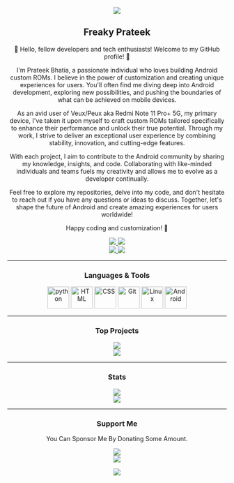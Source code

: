 <p align="center">
  <img src="https://readme-typing-svg.herokuapp.com?lines=Hello+World!;Welcome+to+my+Profile!;I'm+Prateek+Bhatia!;A+Passionate+Developer+from+INDIA!&center=true&width=380&height=55">
</p>

<h2 align="center">Freaky Prateek</h2>

<p align="center">🚀 Hello, fellow developers and tech enthusiasts! Welcome to my GitHub profile! 🚀</p>

<p align="center">I'm Prateek Bhatia, a passionate individual who loves building Android custom ROMs. I believe in the power of customization and creating unique experiences for users. You'll often find me diving deep into Android development, exploring new possibilities, and pushing the boundaries of what can be achieved on mobile devices.</p>

<p align="center">As an avid user of Veux/Peux aka Redmi Note 11 Pro+ 5G, my primary device, I've taken it upon myself to craft custom ROMs tailored specifically to enhance their performance and unlock their true potential. Through my work, I strive to deliver an exceptional user experience by combining stability, innovation, and cutting-edge features.</p>

<p align="center">With each project, I aim to contribute to the Android community by sharing my knowledge, insights, and code. Collaborating with like-minded individuals and teams fuels my creativity and allows me to evolve as a developer continually.</p>

<p align="center">Feel free to explore my repositories, delve into my code, and don't hesitate to reach out if you have any questions or ideas to discuss. Together, let's shape the future of Android and create amazing experiences for users worldwide!</p>

<p align="center">Happy coding and customization! 🌟</p>

<p align="center">
  <a href="https://www.facebook.com/prateek.bhatia.1238">
    <img src="https://custom-icon-badges.demolab.com/badge/Prateek%20Bhatia-0000ff?style=for-the-badge&logo=facebook&logoColor=white">
  </a>
  <a href="https://instagram.com/the_prateekbhatia">
    <img src="https://custom-icon-badges.demolab.com/badge/Prateek%20Bhatia-ff00ff?style=for-the-badge&logo=instagram&logoColor=white">
  </a>
  <br>
  <a href="https://open.spotify.com/user/31cufsatx6dabubvrtu3p2br22sy">
    <img src="https://custom-icon-badges.demolab.com/badge/Freaky-191414?style=for-the-badge&logo=spotify&logoColor=1DB954">
  </a>
  <a href="https://t.me/FreakyPrateek">
    <img src="https://custom-icon-badges.demolab.com/badge/Freaky-229ed9?style=for-the-badge&logo=telegram&logoColor=white">
  </a>
</p>

---

<h3 align="center">Languages & Tools</h3>

<p align="center">
  <img alt="python" width="50rem" src="https://cdn.jsdelivr.net/gh/devicons/devicon/icons/python/python-original.svg"/>
  <img alt="HTML" width="50rem" src="https://cdn.jsdelivr.net/gh/devicons/devicon/icons/html5/html5-original.svg"/>
  <img alt="CSS" width="50rem" src="https://cdn.jsdelivr.net/gh/devicons/devicon/icons/css3/css3-original.svg"/>
  <img alt="Git" width="50rem" src="https://cdn.jsdelivr.net/gh/devicons/devicon/icons/git/git-original.svg"/>
  <img alt="Linux" width="50rem" src="https://cdn.jsdelivr.net/gh/devicons/devicon/icons/linux/linux-original.svg"/>
  <img alt="Android" width="50rem" src="https://cdn.jsdelivr.net/gh/devicons/devicon/icons/android/android-original.svg"/>
</p>

---

<h3 align="center">Top Projects</h3>

<p align="center">
  <a href="https://github.com/ApexOS">
    <img src="https://github-readme-stats.vercel.app/api/pin/?username=theprateekbhatia&theme=dark">
  </a>
  <br>
  <a href="https://github.com/ThePrateekBhatia/device_xiaomi_veux">
    <img src="https://github-readme-stats.vercel.app/api/pin/?username=theprateekbhatia&repo=device_xiaomi_veux&theme=dark">
  </a>
</p>

---

<h3 align="center">Stats</h3>

<p align="center">
  <img src="https://github-readme-stats.vercel.app/api?username=theprateekbhatia&show_icons=true&theme=dark">
  <br>
  <img src="https://spotify-recently-played-readme.vercel.app/api?user=31cufsatx6dabubvrtu3p2br22sy&width=470">
</p>

---

<h3 align="center">Support Me</h3>

<p align="center">You Can Sponsor Me By Donating Some Amount.</p>

<p align="center">
  <a href="https://paypal.me/bhatia111">
    <img src="https://custom-icon-badges.demolab.com/badge/Prateek%20Bhatia-3b7bbf?style=for-the-badge&logo=paypal&logoColor=white">
  </a>
  <br>
  <a href="https://ko-fi.com/freaky">
    <img src="https://custom-icon-badges.demolab.com/badge/Freaky-229ed9?style=for-the-badge&logo=kofi-meow">
  </a>
</p>

<p align="center">
  <img src="https://madewithlove.now.sh/in?heart=true&template=for-the-badge">
</p>
